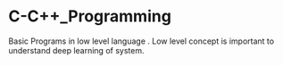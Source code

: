 # C-C++_Programming
Basic Programs in low level language . Low level concept is important to understand deep learning of system.   
